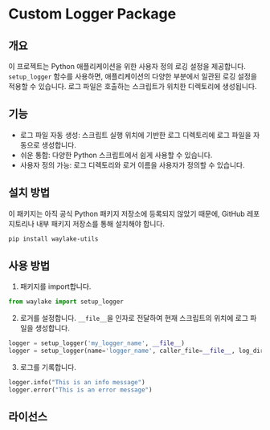 # Custom Logger Package

## 개요

이 프로젝트는 Python 애플리케이션을 위한 사용자 정의 로깅 설정을 제공합니다. `setup_logger` 함수를 사용하면, 애플리케이션의 다양한 부분에서 일관된 로깅 설정을 적용할 수 있습니다. 로그 파일은 호출하는 스크립트가 위치한 디렉토리에 생성됩니다.

## 기능

- 로그 파일 자동 생성: 스크립트 실행 위치에 기반한 로그 디렉토리에 로그 파일을 자동으로 생성합니다.
- 쉬운 통합: 다양한 Python 스크립트에서 쉽게 사용할 수 있습니다.
- 사용자 정의 가능: 로그 디렉토리와 로거 이름을 사용자가 정의할 수 있습니다.

## 설치 방법

이 패키지는 아직 공식 Python 패키지 저장소에 등록되지 않았기 때문에, GitHub 레포지토리나 내부 패키지 저장소를 통해 설치해야 합니다.

```bash
pip install waylake-utils
```

## 사용 방법

1. 패키지를 import합니다.

```python
from waylake import setup_logger
```

2. 로거를 설정합니다. `__file__`을 인자로 전달하여 현재 스크립트의 위치에 로그 파일을 생성합니다.

```python
logger = setup_logger('my_logger_name', __file__)
logger = setup_logger(name='logger_name', caller_file=__file__, log_dir='./logs')
```

3. 로그를 기록합니다.

```python
logger.info("This is an info message")
logger.error("This is an error message")
```

## 라이선스
